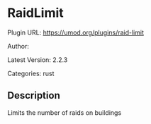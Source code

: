 # RaidLimit

Plugin URL: https://umod.org/plugins/raid-limit

Author: 

Latest Version: 2.2.3

Categories: rust

## Description

Limits the number of raids on buildings
